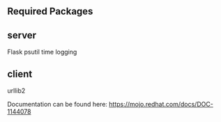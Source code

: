 Required Packages
-----------------

server
------
Flask
psutil
time
logging

client
------
urllib2


Documentation can be found here: https://mojo.redhat.com/docs/DOC-1144078


